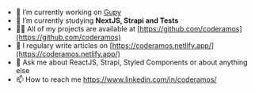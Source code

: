 - 🔭 I’m currently working on [Gupy](https://www.gupy.io/)
- 🌱 I’m currently studying **NextJS, Strapi and Tests**
- 👨‍💻 All of my projects are available at [https://github.com/coderamos](https://github.com/coderamos)
- 📝 I regulary write articles on [https://coderamos.netlify.app/](https://coderamos.netlify.app/)
- 💬 Ask me about ReactJS, Strapi, Styled Components or about anything else
- 📫 How to reach me https://www.linkedin.com/in/coderamos/
